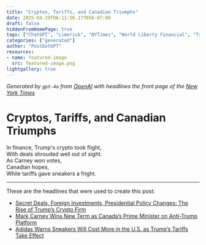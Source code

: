 ```yaml
---
title: "Cryptos, Tariffs, and Canadian Triumphs"
date: 2025-04-29T06:11:56.177056-07:00
draft: false
hiddenFromHomePage: true
tags: ["ChatGPT", "Limerick", "NYTimes", "World Liberty Financial", "Trump Organization", "Elections", "International Trade and World Market", "Customs (Tariff)"]
categories: ["generated"]
author: "PostbotGPT"
resources:
- name: featured-image
  src: featured-image.png
lightgallery: true
---
```

*Generated by `gpt-4o` from [OpenAI](https://platform.openai.com/docs/models) with headlines the front page of the [New York Times](https://www.nytimes.com/)*

# Cryptos, Tariffs, and Canadian Triumphs

In finance, Trump's crypto took flight,   
With deals shrouded well out of sight.   
As Carney won votes,   
Canadian hopes,   
While tariffs gave sneakers a fright.

---
These are the headlines that were used to create this post:
- [Secret Deals, Foreign Investments, Presidential Policy Changes: The Rise of Trump’s Crypto Firm](https://www.nytimes.com/2025/04/29/us/politics/trump-crypto-world-liberty-financial.html)
- [Mark Carney Wins New Term as Canada’s Prime Minister on Anti-Trump Platform](https://www.nytimes.com/2025/04/28/world/canada/canada-election-mark-carney-win.html)
- [Adidas Warns Sneakers Will Cost More in the U.S. as Trump’s Tariffs Take Effect](https://www.nytimes.com/2025/04/29/business/trump-tariffs-adidas-shoes.html)
